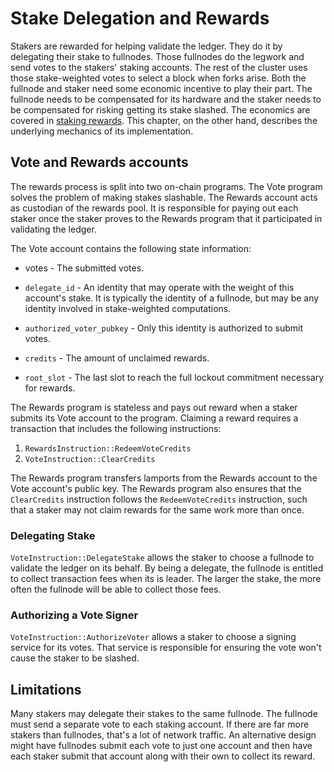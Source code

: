 # Stake Delegation and Rewards

Stakers are rewarded for helping validate the ledger. They do it by delegating
their stake to fullnodes. Those fullnodes do the legwork and send votes to the
stakers' staking accounts. The rest of the cluster uses those stake-weighted
votes to select a block when forks arise. Both the fullnode and staker need
some economic incentive to play their part. The fullnode needs to be
compensated for its hardware and the staker needs to be compensated for risking
getting its stake slashed.  The economics are covered in [staking
rewards](staking-rewards.md).  This chapter, on the other hand, describes the
underlying mechanics of its implementation.

## Vote and Rewards accounts

The rewards process is split into two on-chain programs. The Vote program
solves the problem of making stakes slashable. The Rewards account acts as
custodian of the rewards pool. It is responsible for paying out each staker
once the staker proves to the Rewards program that it participated in
validating the ledger.

The Vote account contains the following state information:

* votes - The submitted votes.

* `delegate_id` - An identity that may operate with the weight of this
  account's stake. It is typically the identity of a fullnode, but may be any
identity involved in stake-weighted computations.

* `authorized_voter_pubkey` - Only this identity is authorized to submit votes.

* `credits` - The amount of unclaimed rewards.

* `root_slot` - The last slot to reach the full lockout commitment necessary
  for rewards.

The Rewards program is stateless and pays out reward when a staker submits its
Vote account to the program. Claiming a reward requires a transaction that
includes the following instructions:

1. `RewardsInstruction::RedeemVoteCredits`
2. `VoteInstruction::ClearCredits`

The Rewards program transfers lamports from the Rewards account to the Vote
account's public key. The Rewards program also ensures that the `ClearCredits`
instruction follows the `RedeemVoteCredits` instruction, such that a staker may
not claim rewards for the same work more than once.


### Delegating Stake

`VoteInstruction::DelegateStake` allows the staker to choose a fullnode to
validate the ledger on its behalf. By being a delegate, the fullnode is
entitled to collect transaction fees when its is leader. The larger the stake,
the more often the fullnode will be able to collect those fees.

### Authorizing a Vote Signer

`VoteInstruction::AuthorizeVoter` allows a staker to choose a signing service
for its votes. That service is responsible for ensuring the vote won't cause
the staker to be slashed.

## Limitations

Many stakers may delegate their stakes to the same fullnode. The fullnode must
send a separate vote to each staking account. If there are far more stakers
than fullnodes, that's a lot of network traffic. An alternative design might
have fullnodes submit each vote to just one account and then have each staker
submit that account along with their own to collect its reward.

